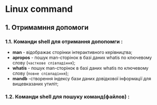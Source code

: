 # Linux command
## 1. Отримамння допомоги 
 ### 1.1. Команди __shell__ для отримання допопомги :
 + __man__ - відображає сторінки інтерактивного керівництва;
+  __apropos__ - пошук man-сторінок в базі даних whatis по ключевому слову (`часткове співпадіння`);
+ __whatis__ - пошук man-сторінок в базі даних whatis по ключевому слову (`повне співпадіння`);
+ __mandb__ -створення індексу бази даних довідкової інформації для вищевказаних утиліт;
### 1.2. Команди __shell__ для пошуку команд(файлов) :
